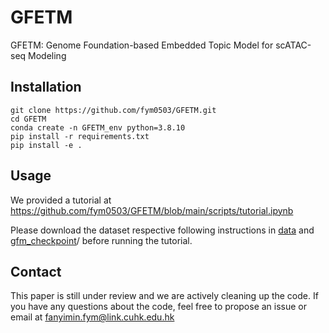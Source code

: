 # GFETM
GFETM: Genome Foundation-based Embedded Topic Model for scATAC-seq Modeling

## Installation
```
git clone https://github.com/fym0503/GFETM.git
cd GFETM
conda create -n GFETM_env python=3.8.10
pip install -r requirements.txt
pip install -e .
```
## Usage
We provided a tutorial at https://github.com/fym0503/GFETM/blob/main/scripts/tutorial.ipynb

Please download the dataset respective following instructions in [data](https://github.com/fym0503/GFETM/tree/main/data) and [gfm_checkpoint](https://github.com/fym0503/GFETM/tree/main/gfm_checkpoint)/ before running the tutorial.
## Contact
This paper is still under review and we are actively cleaning up the code. If you have any questions about the code, feel free to propose an issue or email at fanyimin.fym@link.cuhk.edu.hk
